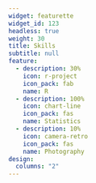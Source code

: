 ```yaml
---
widget: featurette
widget_id: 123
headless: true
weight: 30
title: Skills
subtitle: null
feature:
  - description: 30%
    icon: r-project
    icon_pack: fab
    name: R
  - description: 100%
    icon: chart-line
    icon_pack: fas
    name: Statistics
  - description: 10%
    icon: camera-retro
    icon_pack: fas
    name: Photography
design:
  columns: "2"
---
```

